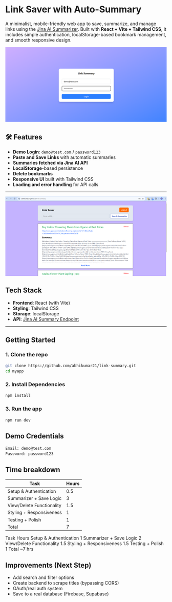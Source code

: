 # Link Saver with Auto-Summary

A minimalist, mobile-friendly web app to save, summarize, and manage links using the [Jina AI Summarizer](https://r.jina.ai). Built with **React + Vite + Tailwind CSS**, it includes simple authentication, localStorage-based bookmark management, and smooth responsive design.

![image alt](https://github.com/abhikumar21/link-summary/blob/8e1e687f5733d6d2c97ce6e62307089c6a0bf7f6/Screenshot%20(112)1.png)

## 🛠 Features

- **Demo Login**: `demo@test.com` / `password123`
- **Paste and Save Links** with automatic summaries
- **Summaries fetched via Jina AI API**
- **LocalStorage**-based persistence
- **Delete bookmarks**
- **Responsive UI** built with Tailwind CSS
- **Loading and error handling** for API calls

---

![image alt](https://github.com/abhikumar21/link-summary/blob/b1026db8c4122e5357495dc5689363284e3696a7/Screenshot%20(114)1.png)

## Tech Stack

- **Frontend**: React (with Vite)
- **Styling**: Tailwind CSS
- **Storage**: localStorage
- **API**: [Jina AI Summary Endpoint](https://r.jina.ai)

---

## Getting Started

### 1. Clone the repo

```bash
git clone https://github.com/abhikumar21/link-summary.git
cd myapp
```

### 2. Install Dependencies

```bash
npm install
```

### 3. Run the app

```bash
npm run dev
```

## Demo Credentials

```bash
Email: demo@test.com
Password: password123
```

## Time breakdown
| Task  | Hours |
| ------------- | ------------- |
| Setup & Authentication  | 0.5  |
| Summarizer + Save Logic	  | 3  |
| View/Delete Functionality	  | 1.5  |
| Styling + Responsiveness	  | 1  |
| Testing + Polish	  | 1  |
| Total	  | 7  |



Task	Hours
Setup & Authentication	1
Summarizer + Save Logic	2
View/Delete Functionality	1.5
Styling + Responsiveness	1.5
Testing + Polish	1
Total	~7 hrs

## Improvements (Next Step)
- Add search and filter options
- Create backend to scrape titles (bypassing CORS)
- OAuth/real auth system
- Save to a real database (Firebase, Supabase)
